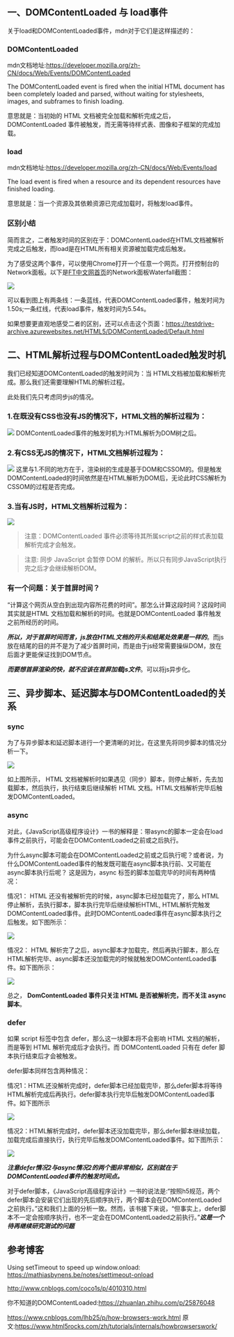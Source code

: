 
## 一、DOMContentLoaded 与 load事件
关于load和DOMContentLoaded事件，mdn对于它们是这样描述的：

### DOMContentLoaded
mdn文档地址:<https://developer.mozilla.org/zh-CN/docs/Web/Events/DOMContentLoaded>

The DOMContentLoaded event is fired when the initial HTML document has been completely loaded and parsed, without waiting for stylesheets, images, and subframes to finish loading.

意思就是：当初始的 HTML 文档被完全加载和解析完成之后，DOMContentLoaded 事件被触发，而无需等待样式表、图像和子框架的完成加载。

### load
mdn文档地址:<https://developer.mozilla.org/zh-CN/docs/Web/Events/load>

The load event is fired when a resource and its dependent resources have finished loading.

意思就是：当一个资源及其依赖资源已完成加载时，将触发load事件。

### 区别小结
简而言之，二者触发时间的区别在于：DOMContentLoaded在HTML文档被解析完成之后触发，而load是在HTML所有相关资源被加载完成后触发。

为了感受这两个事件，可以使用Chrome打开一个任意一个网页。打开控制台的Network面板。以下是[FT中文网首页](http://www.ftchinese.com)的Network面板Waterfall截图：

<img src="img/DOMContentLoaded&load.png">

可以看到图上有两条线：一条蓝线，代表DOMContentLoaded事件，触发时间为1.50s;一条红线，代表load事件，触发时间为5.54s。

如果想要更直观地感受二者的区别，还可以点击这个页面：<https://testdrive-archive.azurewebsites.net/HTML5/DOMContentLoaded/Default.html>



## 二、HTML解析过程与DOMContentLoaded触发时机
我们已经知道DOMContentLoaded的触发时间为：当 HTML文档被加载和解析完成。那么我们还需要理解HTML的解析过程。

此处我们先只考虑同步js的情况。

### 1.在既没有CSS也没有JS的情况下，HTML文档的解析过程为：
<img src="img/DOM parse 1.jpg">
DOMContentLoaded事件的触发时机为:HTML解析为DOM树之后。

### 2.有CSS无JS的情况下，HTML文档解析过程为：

<img src="img/DOM parse 2.jpg">
这里与1.不同的地方在于，渲染树的生成是基于DOM和CSSOM的。但是触发DOMContentLoaded的时间依然是在HTML解析为DOM后，无论此时CSS解析为CSSOM的过程是否完成。

### 3.当有JS时，HTML文档解析过程为：
<img src="img/DOM parse 3.jpg">

> 注意：DOMContentLoaded 事件必须等待其所属script之前的样式表加载解析完成才会触发。

> 注意: 同步 JavaScript 会暂停 DOM 的解析。所以只有同步JavaScript执行完之后才会继续解析DOM。

###  有一个问题：关于首屏时间？
“计算这个网页从空白到出现内容所花费的时间”。那怎么计算这段时间？这段时间其实就是HTML 文档加载和解析的时间。也就是DOMContentLoaded 事件触发之前所经历的时间。

***所以，对于首屏时间而言，js放在HTML文档的开头和结尾处效果是一样的***。而js放在结尾的目的并不是为了减少首屏时间，而是由于js经常需要操纵DOM，放在后面才更能保证找到DOM节点。 

***而要想首屏渲染的快，就不应该在首屏加载js文件***。可以将js异步化。


## 三、异步脚本、延迟脚本与DOMContentLoaded的关系
### sync
为了与异步脚本和延迟脚本进行一个更清晰的对比，在这里先将同步脚本的情况分析一下。

<img src="img/sync js.png">

如上图所示， HTML 文档被解析时如果遇见（同步）脚本，则停止解析，先去加载脚本，然后执行，执行结束后继续解析 HTML 文档。HTML文档解析完毕后触发DOMContentLoaded。

### async 
对此，《JavaScript高级程序设计》一书的解释是：带async的脚本一定会在load事件之前执行，可能会在DOMContentLoaded之前或之后执行。

为什么async脚本可能会在DOMContentLoaded之前或之后执行呢？或者说，为什么DOMContentLoaded事件的触发既可能在async脚本执行前、又可能在async脚本执行后呢？ 这是因为，async 标签的脚本加载完毕的时间有两种情况：

情况1： HTML 还没有被解析完的时候，async脚本已经加载完了，那么 HTML 停止解析，去执行脚本，脚本执行完毕后继续解析HTML, HTML解析完触发DOMContentLoaded事件。此时DOMContentLoaded事件在async脚本执行之后触发。如下图所示：

<img src="img/async js1.png">

情况2： HTML 解析完了之后，async脚本才加载完，然后再执行脚本，那么在HTML解析完毕、async脚本还没加载完的时候就触发DOMContentLoaded事件。如下图所示：

<img src="img/async js2.png">

总之， **DomContentLoaded 事件只关注 HTML 是否被解析完，而不关注 async 脚本**。



### defer


如果 script 标签中包含 defer，那么这一块脚本将不会影响 HTML 文档的解析，而是等到 HTML 解析完成后才会执行。而 DOMContentLoaded 只有在 defer 脚本执行结束后才会被触发。

defer脚本同样包含两种情况：

情况1：HTML还没解析完成时，defer脚本已经加载完毕，那么defer脚本将等待HTML解析完成后再执行。defer脚本执行完毕后触发DOMContentLoaded事件。如下图所示

<img src="img/defer js1.png">

情况2：HTML解析完成时，defer脚本还没加载完毕，那么defer脚本继续加载，加载完成后直接执行，执行完毕后触发DOMContentLoaded事件。如下图所示：

<img src="img/defer js2.png">

***注意defer情况2与async情况2的两个图非常相似，区别就在于DOMContentLoaded事件的触发时间点。***

对于defer脚本，《JavaScript高级程序设计》一书的说法是:“按照h5规范，两个defer脚本会安装它们出现的先后顺序执行，两个脚本会在DOMContentLoaded之前执行。”这和我们上面的分析一致。然而，该书接下来说，“但事实上，defer脚本不一定会按顺序执行，也不一定会在DOMContentLoaded之前执行。”***这是一个待再继续研究测试的问题***



## 参考博客

Using setTimeout to speed up window.onload: <https://mathiasbynens.be/notes/settimeout-onload>

<http://www.cnblogs.com/coco1s/p/4010310.html>

你不知道的DOMContentLoaded:<https://zhuanlan.zhihu.com/p/25876048>

<https://www.cnblogs.com/lhb25/p/how-browsers-work.html>
原文:<https://www.html5rocks.com/zh/tutorials/internals/howbrowserswork/>